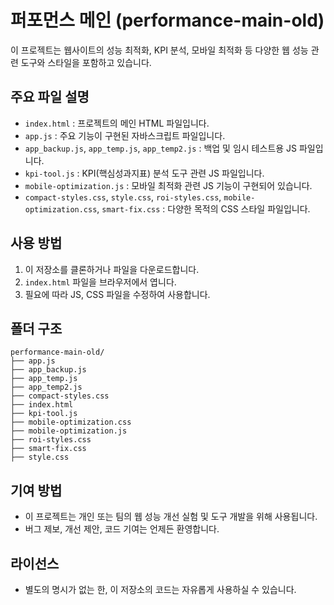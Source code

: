 # 퍼포먼스 메인 (performance-main-old)

이 프로젝트는 웹사이트의 성능 최적화, KPI 분석, 모바일 최적화 등 다양한 웹 성능 관련 도구와 스타일을 포함하고 있습니다.

## 주요 파일 설명

- `index.html` : 프로젝트의 메인 HTML 파일입니다.
- `app.js` : 주요 기능이 구현된 자바스크립트 파일입니다.
- `app_backup.js`, `app_temp.js`, `app_temp2.js` : 백업 및 임시 테스트용 JS 파일입니다.
- `kpi-tool.js` : KPI(핵심성과지표) 분석 도구 관련 JS 파일입니다.
- `mobile-optimization.js` : 모바일 최적화 관련 JS 기능이 구현되어 있습니다.
- `compact-styles.css`, `style.css`, `roi-styles.css`, `mobile-optimization.css`, `smart-fix.css` : 다양한 목적의 CSS 스타일 파일입니다.

## 사용 방법

1. 이 저장소를 클론하거나 파일을 다운로드합니다.
2. `index.html` 파일을 브라우저에서 엽니다.
3. 필요에 따라 JS, CSS 파일을 수정하여 사용합니다.

## 폴더 구조

```
performance-main-old/
├── app.js
├── app_backup.js
├── app_temp.js
├── app_temp2.js
├── compact-styles.css
├── index.html
├── kpi-tool.js
├── mobile-optimization.css
├── mobile-optimization.js
├── roi-styles.css
├── smart-fix.css
├── style.css
```

## 기여 방법

- 이 프로젝트는 개인 또는 팀의 웹 성능 개선 실험 및 도구 개발을 위해 사용됩니다.
- 버그 제보, 개선 제안, 코드 기여는 언제든 환영합니다.

## 라이선스

- 별도의 명시가 없는 한, 이 저장소의 코드는 자유롭게 사용하실 수 있습니다. 